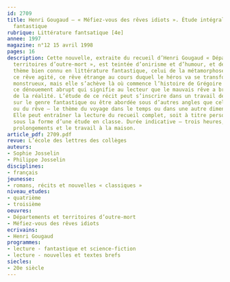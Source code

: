 ```yaml
---
id: 2709
title: Henri Gougaud – « Méfiez-vous des rêves idiots ». Étude intégrale d’une nouvelle
  fantastique 
rubrique: Littérature fantsatique [4e]
annee: 1997
magazine: n°12 15 avril 1998
pages: 16
description: Cette nouvelle, extraite du recueil d’Henri Gougaud « Départements et
  territoires d’outre-mort », est teintée d’onirisme et d’humour, et développe un
  thème bien connu en littérature fantastique, celui de la métamorphose. Elle raconte
  ce rêve agité, ce rêve étrange au cours duquel le héros va se transformer en insecte
  monstrueux, mais elle s’achève là où commence l’histoire de Grégoire Samsa, sur
  ce dénouement abrupt qui signifie au lecteur que le mauvais rêve a brisé les limites
  de la réalité. L’étude de ce récit peut s’inscrire dans un travail de lecture-écriture
  sur le genre fantastique ou être abordée sous d’autres angles que celui de la métamorphose
  ou du rêve – le thème du voyage dans le temps ou dans une autre dimension, par exemple.
  Elle peut entraîner la lecture du recueil complet, soit à titre personnel, soit
  sous la forme d’une étude en classe. Durée indicative – trois heures, sans les éventuels
  prolongements et le travail à la maison.
article_pdf: 2709.pdf
revue: L’école des lettres des collèges
auteurs:
- Sophie Josselin
- Philippe Josselin
disciplines:
- français
jeunesse:
- romans, récits et nouvelles « classiques »
niveau_etudes:
- quatrième
- troisième
oeuvres:
- Départements et territoires d’outre-mort
- Méfiez-vous des rêves idiots
ecrivains:
- Henri Gougaud
programmes:
- lecture - fantastique et science-fiction
- lecture - nouvelles et textes brefs
siecles:
- 20e siècle
---
```

